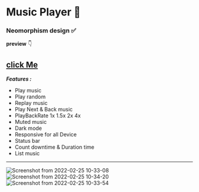 # Music Player 🎵

### Neomorphism design ✅ 

**preview** 👇 
## [click Me](https://mohammadyousefvand.github.io/Music-Player/)

***Features  :***
   - Play music
   - Play random 
   - Replay music 
   - Play Next & Back music
   - PlayBackRate 1x 1.5x 2x 4x
   - Muted music
   - Dark mode
   - Responsive for all Device
   - Status bar
   - Count downtime & Duration time
   - List music

---


![Screenshot from 2022-02-25 10-33-08](https://user-images.githubusercontent.com/91375726/155670239-e8bf9be8-0cb0-4abf-a0b8-31012935634b.png)
![Screenshot from 2022-02-25 10-34-20](https://user-images.githubusercontent.com/91375726/155670223-67bf5709-464b-4024-b169-50ca56196307.png)
![Screenshot from 2022-02-25 10-33-54](https://user-images.githubusercontent.com/91375726/155670235-66745516-a019-427f-b385-c324f721c4eb.png)


